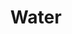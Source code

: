 ---
layout: prefab
title: Water
data_file: Water
parent: Prefabs
nav_exclude: true
search_exclude: false
---